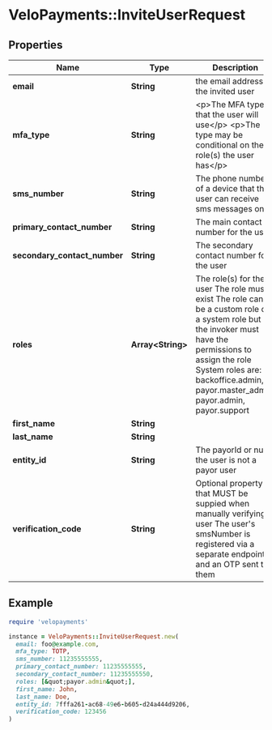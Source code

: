 # VeloPayments::InviteUserRequest

## Properties

| Name | Type | Description | Notes |
| ---- | ---- | ----------- | ----- |
| **email** | **String** | the email address of the invited user |  |
| **mfa_type** | **String** | &lt;p&gt;The MFA type that the user will use&lt;/p&gt; &lt;p&gt;The type may be conditional on the role(s) the user has&lt;/p&gt;  |  |
| **sms_number** | **String** | The phone number of a device that the user can receive sms messages on  |  |
| **primary_contact_number** | **String** | The main contact number for the user  |  |
| **secondary_contact_number** | **String** | The secondary contact number for the user  | [optional] |
| **roles** | **Array&lt;String&gt;** | The role(s) for the user The role must exist The role can be a custom role or a system role but the invoker must have the permissions to assign the role System roles are: backoffice.admin, payor.master_admin, payor.admin, payor.support  |  |
| **first_name** | **String** |  | [optional] |
| **last_name** | **String** |  | [optional] |
| **entity_id** | **String** | The payorId or null if the user is not a payor user  | [optional] |
| **verification_code** | **String** | Optional property that MUST be suppied when manually verifying a user The user&#39;s smsNumber is registered via a separate endpoint and an OTP sent to them  | [optional] |

## Example

```ruby
require 'velopayments'

instance = VeloPayments::InviteUserRequest.new(
  email: foo@example.com,
  mfa_type: TOTP,
  sms_number: 11235555555,
  primary_contact_number: 11235555555,
  secondary_contact_number: 11235555550,
  roles: [&quot;payor.admin&quot;],
  first_name: John,
  last_name: Doe,
  entity_id: 7fffa261-ac68-49e6-b605-d24a444d9206,
  verification_code: 123456
)
```

